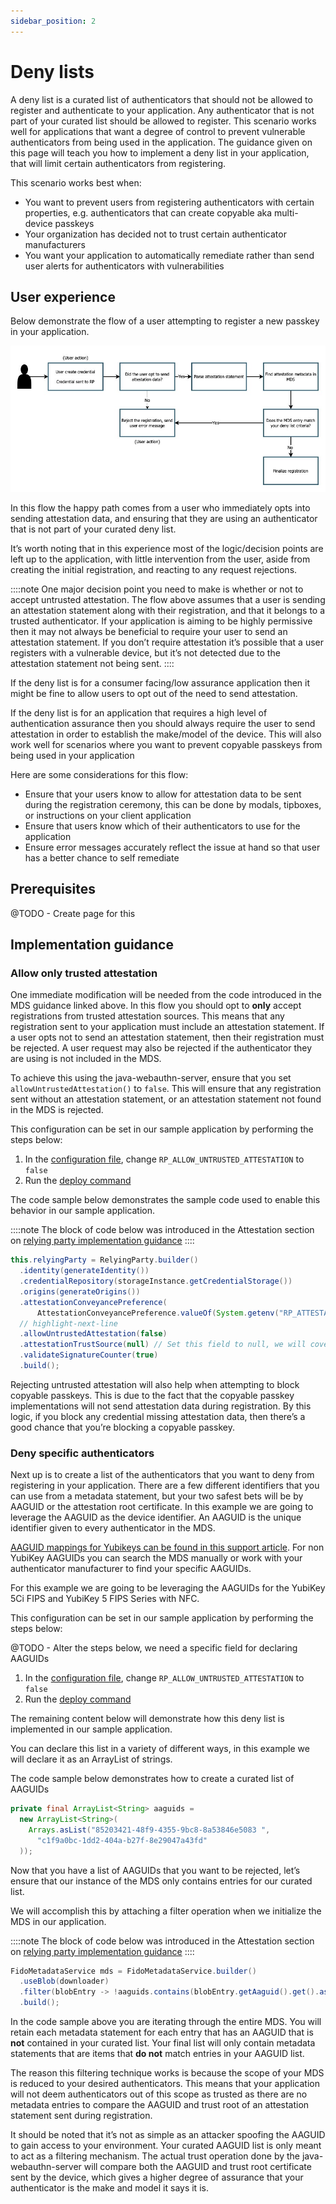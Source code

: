 ```yaml
---
sidebar_position: 2
---
```


# Deny lists

A deny list is a curated list of authenticators that should not be allowed to register and authenticate to your application. Any authenticator that is not part of your curated list should be allowed to register. This scenario works well for applications that want a degree of control to prevent vulnerable authenticators from being used in the application. The guidance given on this page will teach you how to implement a deny list in your application, that will limit certain authenticators from registering.

This scenario works best when:

- You want to prevent users from registering authenticators with certain properties, e.g. authenticators that can create copyable aka multi-device passkeys
- Your organization has decided not to trust certain authenticator manufacturers
- You want your application to automatically remediate rather than send user alerts for authenticators with vulnerabilities

## User experience

Below demonstrate the flow of a user attempting to register a new passkey in your application.

![Deny list](/img/denylist1.jpg)

In this flow the happy path comes from a user who immediately opts into sending attestation data, and ensuring that they are using an authenticator that is not part of your curated deny list.

It’s worth noting that in this experience most of the logic/decision points are left up to the application, with little intervention from the user, aside from creating the initial registration, and reacting to any request rejections.

::::note
One major decision point you need to make is whether or not to accept untrusted attestation. The flow above assumes that a user is sending an attestation statement along with their registration, and that it belongs to a trusted authenticator. If your application is aiming to be highly permissive then it may not always be beneficial to require your user to send an attestation statement. If you don’t require attestation it’s possible that a user registers with a vulnerable device, but it’s not detected due to the attestation statement not being sent.
::::

If the deny list is for a consumer facing/low assurance application then it might be fine to allow users to opt out of the need to send attestation.

If the deny list is for an application that requires a high level of authentication assurance then you should always require the user to send attestation in order to establish the make/model of the device. This will also work well for scenarios where you want to prevent copyable passkeys from being used in your application

Here are some considerations for this flow:

- Ensure that your users know to allow for attestation data to be sent during the registration ceremony, this can be done by modals, tipboxes, or instructions on your client application
- Ensure that users know which of their authenticators to use for the application
- Ensure error messages accurately reflect the issue at hand so that user has a better chance to self remediate

## Prerequisites

@TODO - Create page for this

## Implementation guidance

### Allow only trusted attestation

One immediate modification will be needed from the code introduced in the MDS guidance linked above. In this flow you should opt to **only** accept registrations from trusted attestation sources. This means that any registration sent to your application must include an attestation statement. If a user opts not to send an attestation statement, then their registration must be rejected. A user request may also be rejected if the authenticator they are using is not included in the MDS.

To achieve this using the java-webauthn-server, ensure that you set `allowUntrustedAttestation()` to `false`. This will ensure that any registration sent without an attestation statement, or an attestation statement not found in the MDS is rejected.

This configuration can be set in our sample application by performing the steps below:

1. In the [configuration file](https://github.com/YubicoLabs/passkey-workshop/blob/main/scripts/DeployProject.conf), change `RP_ALLOW_UNTRUSTED_ATTESTATION` to `false`
2. Run the [deploy command](/docs/deploy#deploying-the-project)

The code sample below demonstrates the sample code used to enable this behavior in our sample application.

::::note
The block of code below was introduced in the Attestation section on [relying party implementation guidance](/docs/advanced_use_cases/attestation/relying-party-implementation#configuration-changes)
::::

```java
this.relyingParty = RelyingParty.builder()
  .identity(generateIdentity())
  .credentialRepository(storageInstance.getCredentialStorage())
  .origins(generateOrigins())
  .attestationConveyancePreference(
      AttestationConveyancePreference.valueOf(System.getenv("RP_ATTESTATION_PREFERENCE")))
  // highlight-next-line
  .allowUntrustedAttestation(false)
  .attestationTrustSource(null) // Set this field to null, we will cover this in detail in the section on attestation
  .validateSignatureCounter(true)
  .build();
```

Rejecting untrusted attestation will also help when attempting to block copyable passkeys. This is due to the fact that the copyable passkey implementations will not send attestation data during registration. By this logic, if you block any credential missing attestation data, then there’s a good chance that you’re blocking a copyable passkey.

### Deny specific authenticators

Next up is to create a list of the authenticators that you want to deny from registering in your application. There are a few different identifiers that you can use from a metadata statement, but your two safest bets will be by AAGUID or the attestation root certificate. In this example we are going to leverage the AAGUID as the device identifier. An AAGUID is the unique identifier given to every authenticator in the MDS.

[AAGUID mappings for Yubikeys can be found in this support article](https://support.yubico.com/hc/en-us/articles/360016648959-YubiKey-Hardware-FIDO2-AAGUIDs). For non YubiKey AAGUIDs you can search the MDS manually or work with your authenticator manufacturer to find your specific AAGUIDs.

For this example we are going to be leveraging the AAGUIDs for the YubiKey 5Ci FIPS and YubiKey 5 FIPS Series with NFC.

This configuration can be set in our sample application by performing the steps below:

@TODO - Alter the steps below, we need a specific field for declaring AAGUIDs

1. In the [configuration file](https://github.com/YubicoLabs/passkey-workshop/blob/main/scripts/DeployProject.conf), change `RP_ALLOW_UNTRUSTED_ATTESTATION` to `false`
2. Run the [deploy command](/docs/deploy#deploying-the-project)

The remaining content below will demonstrate how this deny list is implemented in our sample application.

You can declare this list in a variety of different ways, in this example we will declare it as an ArrayList of strings.

The code sample below demonstrates how to create a curated list of AAGUIDs

```java
private final ArrayList<String> aaguids =
  new ArrayList<String>(
    Arrays.asList("85203421-48f9-4355-9bc8-8a53846e5083 ",
      "c1f9a0bc-1dd2-404a-b27f-8e29047a43fd"
  ));
```

Now that you have a list of AAGUIDs that you want to be rejected, let’s ensure that our instance of the MDS only contains entries for our curated list.

We will accomplish this by attaching a filter operation when we initialize the MDS in our application.

::::note
The block of code below was introduced in the Attestation section on [relying party implementation guidance](/docs/advanced_use_cases/attestation/relying-party-implementation)
::::

```java
FidoMetadataService mds = FidoMetadataService.builder()
  .useBlob(downloader)
  .filter(blobEntry -> !aaguids.contains(blobEntry.getAaguid().get().asGuidString()))
  .build();
```

In the code sample above you are iterating through the entire MDS. You will retain each metadata statement for each entry that has an AAGUID that is **not** contained in your curated list. Your final list will only contain metadata statements that are items that **do not** match entries in your AAGUID list.

The reason this filtering technique works is because the scope of your MDS is reduced to your desired authenticators. This means that your application will not deem authenticators out of this scope as trusted as there are no metadata entries to compare the AAGUID and trust root of an attestation statement sent during registration.

It should be noted that it’s not as simple as an attacker spoofing the AAGUID to gain access to your environment. Your curated AAGUID list is only meant to act as a filtering mechanism. The actual trust operation done by the java-webauthn-server will compare both the AAGUID and trust root certificate sent by the device, which gives a higher degree of assurance that your authenticator is the make and model it says it is.

